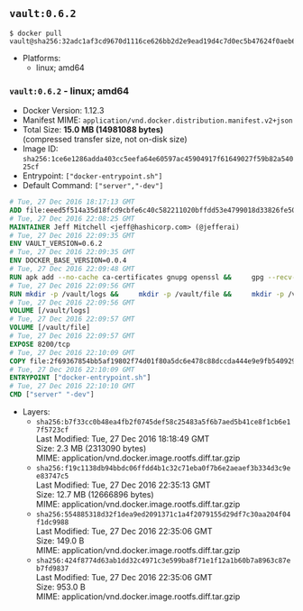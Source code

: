 ## `vault:0.6.2`

```console
$ docker pull vault@sha256:32adc1af3cd9670d1116ce626bb2d2e9ead19d4c7d0ec5b47624f0aeb6f3b141
```

-	Platforms:
	-	linux; amd64

### `vault:0.6.2` - linux; amd64

-	Docker Version: 1.12.3
-	Manifest MIME: `application/vnd.docker.distribution.manifest.v2+json`
-	Total Size: **15.0 MB (14981088 bytes)**  
	(compressed transfer size, not on-disk size)
-	Image ID: `sha256:1ce6e1286adda403cc5eefa64e60597ac45904917f61649027f59b82a54025cf`
-	Entrypoint: `["docker-entrypoint.sh"]`
-	Default Command: `["server","-dev"]`

```dockerfile
# Tue, 27 Dec 2016 18:17:13 GMT
ADD file:eeed5f514a35d18fcd9cbfe6c40c582211020bffdd53e4799018d33826fe5067 in / 
# Tue, 27 Dec 2016 22:08:25 GMT
MAINTAINER Jeff Mitchell <jeff@hashicorp.com> (@jefferai)
# Tue, 27 Dec 2016 22:09:35 GMT
ENV VAULT_VERSION=0.6.2
# Tue, 27 Dec 2016 22:09:35 GMT
ENV DOCKER_BASE_VERSION=0.0.4
# Tue, 27 Dec 2016 22:09:48 GMT
RUN apk add --no-cache ca-certificates gnupg openssl &&     gpg --recv-keys 91A6E7F85D05C65630BEF18951852D87348FFC4C &&     mkdir -p /tmp/build &&     cd /tmp/build &&     wget https://releases.hashicorp.com/docker-base/${DOCKER_BASE_VERSION}/docker-base_${DOCKER_BASE_VERSION}_linux_amd64.zip &&     wget https://releases.hashicorp.com/docker-base/${DOCKER_BASE_VERSION}/docker-base_${DOCKER_BASE_VERSION}_SHA256SUMS &&     wget https://releases.hashicorp.com/docker-base/${DOCKER_BASE_VERSION}/docker-base_${DOCKER_BASE_VERSION}_SHA256SUMS.sig &&     gpg --batch --verify docker-base_${DOCKER_BASE_VERSION}_SHA256SUMS.sig docker-base_${DOCKER_BASE_VERSION}_SHA256SUMS &&     grep ${DOCKER_BASE_VERSION}_linux_amd64.zip docker-base_${DOCKER_BASE_VERSION}_SHA256SUMS | sha256sum -c &&     unzip docker-base_${DOCKER_BASE_VERSION}_linux_amd64.zip &&     cp bin/gosu bin/dumb-init /bin &&     wget https://releases.hashicorp.com/vault/${VAULT_VERSION}/vault_${VAULT_VERSION}_linux_amd64.zip &&     wget https://releases.hashicorp.com/vault/${VAULT_VERSION}/vault_${VAULT_VERSION}_SHA256SUMS &&     wget https://releases.hashicorp.com/vault/${VAULT_VERSION}/vault_${VAULT_VERSION}_SHA256SUMS.sig &&     gpg --batch --verify vault_${VAULT_VERSION}_SHA256SUMS.sig vault_${VAULT_VERSION}_SHA256SUMS &&     grep vault_${VAULT_VERSION}_linux_amd64.zip vault_${VAULT_VERSION}_SHA256SUMS | sha256sum -c &&     unzip -d /bin vault_${VAULT_VERSION}_linux_amd64.zip &&     cd /tmp &&     rm -rf /tmp/build &&     apk del gnupg openssl &&     rm -rf /root/.gnupg
# Tue, 27 Dec 2016 22:09:56 GMT
RUN mkdir -p /vault/logs &&     mkdir -p /vault/file &&     mkdir -p /vault/config
# Tue, 27 Dec 2016 22:09:56 GMT
VOLUME [/vault/logs]
# Tue, 27 Dec 2016 22:09:57 GMT
VOLUME [/vault/file]
# Tue, 27 Dec 2016 22:09:57 GMT
EXPOSE 8200/tcp
# Tue, 27 Dec 2016 22:10:09 GMT
COPY file:2f69367854bb5af19802f74d01f80a5dc6e478c88dccda444e9e9fb5409297f8 in /usr/local/bin/docker-entrypoint.sh 
# Tue, 27 Dec 2016 22:10:09 GMT
ENTRYPOINT ["docker-entrypoint.sh"]
# Tue, 27 Dec 2016 22:10:10 GMT
CMD ["server" "-dev"]
```

-	Layers:
	-	`sha256:b7f33cc0b48ea4fb2f0745def58c25483a5f6b7aed5b41ce8f1cb6e17f5723cf`  
		Last Modified: Tue, 27 Dec 2016 18:18:49 GMT  
		Size: 2.3 MB (2313090 bytes)  
		MIME: application/vnd.docker.image.rootfs.diff.tar.gzip
	-	`sha256:f19c1138db94bbdc06ffdd4b1c32c71eba0f7b6e2aeaef3b334d3c9ee83747c5`  
		Last Modified: Tue, 27 Dec 2016 22:35:13 GMT  
		Size: 12.7 MB (12666896 bytes)  
		MIME: application/vnd.docker.image.rootfs.diff.tar.gzip
	-	`sha256:554885318d32f1dea9ed2091371c1a4f2079155d29df7c30aa204f04f1dc9988`  
		Last Modified: Tue, 27 Dec 2016 22:35:06 GMT  
		Size: 149.0 B  
		MIME: application/vnd.docker.image.rootfs.diff.tar.gzip
	-	`sha256:424f8774d63ab1dd32c4971c3e599ba8f71e1f12a1b60b7a8963c87eb7fd9837`  
		Last Modified: Tue, 27 Dec 2016 22:35:06 GMT  
		Size: 953.0 B  
		MIME: application/vnd.docker.image.rootfs.diff.tar.gzip
